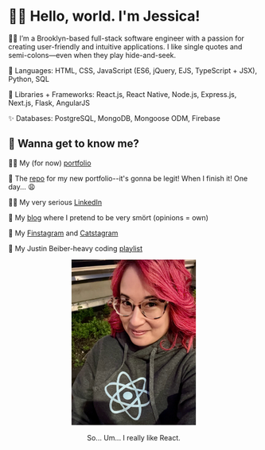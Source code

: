 # 👋🏻 Hello, world. I'm Jessica!

🗽🍎 I’m a Brooklyn-based full-stack software engineer with a passion for creating user-friendly and intuitive applications. I like single quotes and semi-colons—even when they play hide-and-seek.

💫 Languages: HTML, CSS, JavaScript (ES6, jQuery, EJS, TypeScript + JSX), Python, SQL

🌟 Libraries + Frameworks: React.js, React Native, Node.js, Express.js, Next.js, Flask, AngularJS

✨ Databases: PostgreSQL, MongoDB, Mongoose ODM, Firebase

## 👀 Wanna get to know me?

👩‍💻 My (for now) [portfolio](https://www.iamjessg.com)

💯 The [repo](https://github.com/jessicagallagher/iamjessg) for my new portfolio--it's gonna be legit! When I finish it! One day... 😩

👩‍💼 My very serious [LinkedIn](https://www.linkedin.com/in/jessica-gallagher)

📝 My [blog](https://techmeowt.medium.com/) where I pretend to be very smört (opinions = own)

📸 My [Finstagram](https://www.instagram.com/techmeowt/) and [Catstagram](https://www.instagram.com/wizandmaxbk/)

🎵 My Justin Beiber-heavy coding [playlist](https://open.spotify.com/playlist/7p1xmOvf52aqR1OVDY8yRE?si=a403d12773674e9b)


<p align="center"><img src="https://github.com/jessicagallagher/jessicagallagher/blob/main/me.JPG" width="250px" /></p>
<p align="center">So... Um... I really like React.</p>

